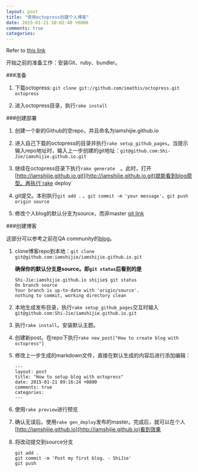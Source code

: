 ```yaml
---
layout: post
title: "使用octopress创建个人博客"
date: 2015-01-21 10:02:40 +0800
comments: true
categories: 
---
```


Refer to [this link](http://octopress.org/docs/setup)

开始之前的准备工作：安装Git、ruby、bundler。

###准备

1. 下载octopress: `git clone git://github.com/imathis/octopress.git octopress`

2. 进入octopress目录，执行`rake install`

###创建部署

1. 创建一个新的Github的空repo，并且命名为iamshijie.github.io

2. 进入自己下载的octopress的目录并执行`rake setup_github_pages`。当提示输入repo地址时，输入上一步创建的git地址：`git@github.com:Shi-Jie/iamshijie.github.io.git`

3. 继续在octopress目录下执行`rake generate	`。此时，打开[http://iamshijie.github.io.git](http://iamshijie.github.io.git)就能看到blog原型。再执行`rake deploy`

4. git提交。本别执行`git add .` 、`git commit -m 'your message'`、`git push origin source`

5. 修改个人blog的默认分支为source，而非master [git link](https://github.com/iamshijie/iamshijie.github.io/settings)


###创建博客

这部分可以参考之前在QA community的[blog](http://thoughtworks-china-qa.github.io/blog/2015/01/13/how-to-post-to-this-blog/)。

1. clone博客repo到本地：`git clone git@github.com:iamshijie/iamshijie.github.io.git`

	**确保你的默认分支是source。即`git status`后看到的是**
			
	```
	Shi-Jie:iamshijie.github.io shijie$ git status
	On branch source
	Your branch is up-to-date with 'origin/source'.
	nothing to commit, working directory clean
	```
2. 本地生成发布目录，执行`rake setup_github_pages`交互时输入`git@github.com:Shi-Jie/iamshijie.github.io.git`

3. 执行`rake install`。安装默认主题。


4. 创建新post。在repo下执行`rake new_post["How to create blog with octopress"]`

5. 修改上一步生成的markdown文件，直接在默认生成的内容后进行添加编辑：

	```
	---
	layout: post
	title: "How to setup blog with octopress"
	date: 2015-01-21 09:16:24 +0800
	comments: true
	categories:
	---
	```
6. 使用`rake preview`进行预览

7. 确认无误后。使用`rake gen_deploy`发布的master。完成后，就可以在个人[http://iamshijie.github.io](http://iamshijie.github.io)看到效果

8. 将改动提交到source分支

	```
	git add .
	git commit -m 'Post my first blog. - ShiJie'
	git push
	```

